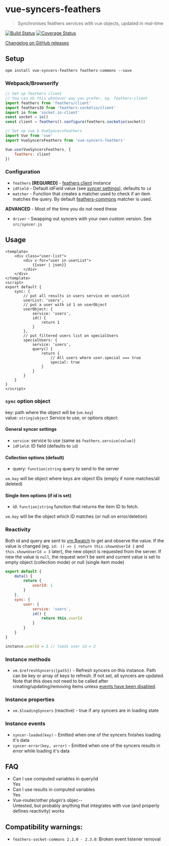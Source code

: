 # vue-syncers-feathers

> Synchronises feathers services with vue objects, updated in real-time

[![Build Status](https://travis-ci.org/t2t2/vue-syncers-feathers.svg?branch=master)](https://travis-ci.org/t2t2/vue-syncers-feathers)
[![Coverage Status](https://coveralls.io/repos/github/t2t2/vue-syncers-feathers/badge.svg?branch=master)](https://coveralls.io/github/t2t2/vue-syncers-feathers?branch=master)

[Changelog on GitHub releases](https://github.com/t2t2/vue-syncers-feathers/releases)

## Setup

`npm install vue-syncers-feathers feathers-commons --save`

### Webpack/Browserify

```js
// Set up feathers client
// You can do this whatever way you prefer, eg. feathers-client
import feathers from 'feathers/client'
import feathersIO from 'feathers-socketio/client'
import io from 'socket.io-client'
const socket = io()
const client = feathers().configure(feathers.socketio(socket))

// Set up vue & VueSyncersFeathers
import Vue from 'vue'
import VueSyncersFeathers from 'vue-syncers-feathers'

Vue.use(VueSyncersFeathers, {
	feathers: client
})
```

### Configuration

* `feathers` **[REQUIRED]** - [feathers client](http://docs.feathersjs.com/clients/readme.html) instance
* `idField` - Default idField value (see [syncer settings](#general-syncer-settings)), defaults to `id`
* `matcher` - Function that creates a matcher used to check if an item matches the query.
By default [feathers-commons](https://github.com/feathersjs/feathers-commons) matcher is used.

**ADVANCED** - Most of the time you do not need these

* `driver` - Swapping out syncers with your own custom version. See `src/syncer.js`

## Usage

```vue
<template>
	<div class="user-list">
		<div v-for="user in userList">
			{{user | json}}
		</div>
	</div>
</template>
<script>
export default {
	sync: {
		// put all results in users service on userList
		userList: 'users',
		// put a user with id 1 on userObject
		userObject: {
			service: 'users',
			id() {
				return 1
			}
		},
		// put filtered users list on specialUsers
		specialUsers: {
			service: 'users',
			query() {
				return {
					// All users where user.special === true
					special: true
				}
			}
		}
	}
}
</script>
```

### `sync` option object

key: path where the object will be (`vm.key`)  
value: `string|object` Service to use, or options object:

#### General syncer settings

* `service`: service to use (same as `feathers.service(value)`)
* `idField`: ID field (defaults to `id`)

#### Collection options (default)

* query: `function|string` query to send to the server

`vm.key` will be object where keys are object IDs (empty if none matches/all deleted)

#### Single item options (if id is set)

* id: `function|string` function that returns the item ID to fetch.

`vm.key` will be the object which ID matches (or null on error/deletion)

### Reactivity

Both id and query are sent to [vm.$watch](http://vuejs.org/api/#vm-watch) to get and observe the value. If the value
is changed (eg. `id: () => { return this.shownUserId }` and `this.shownUserId = 3` later), the new object is requested
from the server. If new the value is `null`, the request won't be sent and current value is set to empty object
(collection mode) or null (single item mode)

```js
export default {
	data() {
		return {
			userId: 1
		}
	},
	sync: {
		user: {
			service: 'users',
			id() {
				return this.userId
			}
		}
	}
}

instance.userId = 2 // loads user id = 2
```

### Instance methods

* `vm.$refreshSyncers([path])` - Refresh syncers on this instance. Path can be key or array of keys to refresh.
If not set, all syncers are updated. Note that this does not need to be called after creating/updating/removing items
unless [events have been disabled](https://docs.feathersjs.com/real-time/filtering.html).

### Instance properties

* `vm.$loadingSyncers` (reactive) - true if any syncers are in loading state

### Instance events

* `syncer-loaded(key)` - Emitted when one of the syncers finishes loading it's data
* `syncer-error(key, error)` - Emitted when one of the syncers results in error while loading it's data

## FAQ

* Can I use computed variables in query/id  
Yes
* Can I use results in computed variables  
Yes
* Vue-router/other plugin's objec--  
Untested, but probably anything that integrates with vue (and properly defines reactivity) works

## Compatibility warnings:

* `feathers-socket-commons 2.2.0 - 2.3.0`: Broken event listener removal
